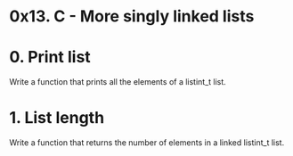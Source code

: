 # 0x13. C - More singly linked lists

# 0. Print list
Write a function that prints all the elements of a listint_t list.

# 1. List length
Write a function that returns the number of elements in a linked listint_t list.

